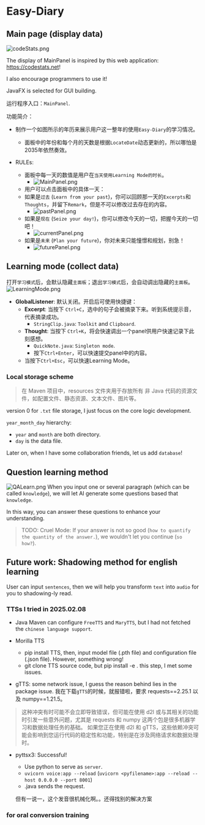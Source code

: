 # Easy-Diary

## Main page (display data)
![codeStats.png](src/main/resources/image/codeStats.png)

The display of MainPanel is inspired by this web application: https://codestats.net! 

I also encourage programmers to use it!

JavaFX is selected for GUI building.

运行程序入口：`MainPanel`.

功能简介：
- 制作一个如图所示的年历来展示用户这一整年的使用`Easy-Diary`的学习情况。
  - 面板中的年份和每个月的天数是根据`LocateDate`动态更新的，所以哪怕是2035年依然奏效。

- RULEs:
  - 面板中每一天的数值是用户在`当天使用Learning Mode的时长`。
    - ![MainPanel.png](src/main/resources/image/MainPanel.png)
  - 用户可以点击面板中的具体一天：
  - 如果是`过去` (`Learn from your past`)，你可以回顾那一天的`Excerpts`和`Thoughts`，并留下`Remark`，但是不可以修改过去存在的内容。
    - ![pastPanel.png](src/main/resources/image/pastPanel.png)
  - 如果是`现在` (`Seize your day!`)，你可以修改今天的一切，把握今天的一切吧！
    - ![currentPanel.png](src/main/resources/image/currentPanel.png)
  - 如果是`未来` (`Plan your future`)，你对未来只能憧憬和规划，别急！
    - ![futurePanel.png](src/main/resources/image/futurePanel.png)

## Learning mode (collect data)
打开`学习模式`后，会默认隐藏`主面板`；退出`学习模式`后，会自动调出隐藏的`主面板`。
![LearningMode.png](src/main/resources/image/LearningMode.png)
- **GlobalListener**: 默认关闭。开启后可使用快捷键：
  - **Excerpt**: 当按下 `Ctrl+C`，选中的句子会被摘录下来。听到系统提示音，代表摘录成功。
    - `StringClip.java`: `Toolkit` and `Clipboard`.
  - **Thought**: 当按下 `Ctrl+K`，将会快速调出一个panel供用户快速记录下此刻感想。
    - `QuickNote.java`: `Singleton mode`.
    - 按下`Ctrl+Enter`，可以快速提交panel中的内容。
  - 当按下`Ctrl+Esc`，可以快速Learning Mode。

### Local storage scheme
> 在 Maven 项目中，resources 文件夹用于存放所有 非 Java 代码的资源文件，如配置文件、静态资源、文本文件、图片等。

version 0 for `.txt` file storage, I just focus on the core logic development.

`year_month_day` hierarchy:
- `year` and `month` are both directory.
- `day` is the data file.

Later on, when I have some collaboration friends, let us add `database`!


## Question learning method
![QALearn.png](src/main/resources/image/QALearn.png)
When you input one or several paragraph (which can be called `knowledge`), we will let AI generate some questions based that `knowledge`.

In this way, you can answer these questions to enhance your understanding.  

> TODO: Cruel Mode: If your answer is not so good (`how to quantify the quantity of the answer.`), we wouldn't let you continue (`so how?`).

## Future work: Shadowing method for english learning
User can input `sentences`, then we will help you transform `text` into `audio` for you to shadowing-ly read.

### TTSs I tried in 2025.02.08
- Java Maven can configure `FreeTTS` and `MaryTTS`, but I had not fetched the `chinese language support`.

- Morilla TTS
  - pip install TTS, then, input model file (.pth file) and configuration file (.json file). However, something wrong!
  - git clone TTS source code, but pip install -e . this step, I met some issues.

- gTTS: some network issue, I guess the reason behind lies in the package issue. 我在下载`gTTS`的时候，就报错啦，要求 requests==2.25.1 以及 numpy==1.21.5。
>这种冲突有时可能不会立即导致错误，但可能在使用 d2l 或与其相关的功能时引发一些意外问题，尤其是 requests 和 numpy 这两个包是很多机器学习和数据处理任务的基础。
如果您正在使用 d2l 和 gTTS，这些依赖冲突可能会影响到您运行代码的稳定性和功能，特别是在涉及网络请求和数据处理时。

- pyttsx3: Successful!
  - Use python to serve as `server`.
  - `uvicorn voice:app --reload` (`uvicorn <pyfilename>:app --reload --host 0.0.0.0 --port 8001`)
  - .java sends the request.
  
  但有一说一，这个发音很机械化啊。。还得找别的解决方案

### for oral conversion training 